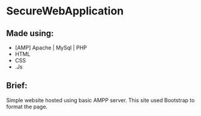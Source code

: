 # SecureWebApplication

## Made using:

- [AMP] Apache | MySql | PHP
- HTML
- CSS
- .Js

## Brief:

Simple website hosted using basic AMPP server. This site used Bootstrap to format the page. 